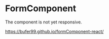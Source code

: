 # FormComponent

The component is not yet responsive.

https://bufer99.github.io/formComponent-react/
